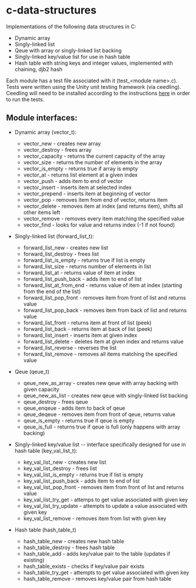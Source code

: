 # c-data-structures
Implementations of the following data structures in C:
  - Dynamic array
  - Singly-linked list
  - Qeue with array or singly-linked list backing
  - Singly-linked key/value list for use in hash table
  - Hash table with string keys and integer values, implemented with chaining, djb2 hash

Each module has a test file associated with it (test_\<module name\>.c). Tests were written using the Unity unit testing framework (via ceedling). Ceedling will need to be installed according to the instructions [here](https://github.com/ThrowTheSwitch/Ceedling) in order to run the tests.

## Module interfaces:
  - Dynamic array (vector_t):
    - vector_new - creates new array
    - vector_destroy - frees array
    - vector_capacity - returns the current capacity of the array
    - vector_size - returns the number of elements in the array
    - vector_is_empty - returns true if array is empty
    - vector_at - returns list element at a given index
    - vector_push - adds item to end of vector
    - vector_insert - inserts item at selected index
    - vector_prepend - inserts item at beginning of vector
    - vector_pop - removes item from end of vector, returns item
    - vector_delete - removes item at index (and returns item), shifts all other items left
    - vector_remove - removes every item matching the specified value
    - vector_find - looks for value and returns index (-1 if not found)
    
  - Singly-linked list (forward_list_t):
    - forward_list_new - creates new list
    - forward_list_destroy - frees list
    - forward_list_is_empty - returns true if list is empty
    - forward_list_size - returns number of elements in list
    - forward_list_at - returns value of item at index
    - forward_list_push_back - adds item to end of list
    - forward_list_at_from_end - returns value of item at index (starting from the end of the list)
    - forward_list_pop_front - removes item from front of list and returns value
    - forward_list_pop_back - removes item from back of list and returns value
    - forward_list_front - returns item at front of list (peek)
    - forward_list_back - returns item at back of list (peek)
    - forward_list_insert - inserts item at given index
    - forward_list_delete - deletes item at given index and returns value
    - forward_list_reverse - reverses the list
    - forward_list_remove - removes all items matching the specified value
    
  - Qeue (qeue_t)
    - qeue_new_as_array - creates new qeue with array backing with given capacity
    - qeue_new_as_list - creates new qeue with singly-linked list backing
    - qeue_destroy - frees qeue
    - qeue_enqeue - adds item to back of qeue
    - qeue_deqeue - removes item from front of qeue, returns value
    - qeue_is_empty - returns true if qeue is empty
    - qeue_is_full - returns true if qeue is full (only happens with array backing)
    
  - Singly-linked key/value list -- interface specifically designed for use in hash table (key_val_list_t):
    - key_val_list_new - creates new list
    - key_val_list_destroy - frees list
    - key_val_list_is_empty - returns true if list is empty
    - key_val_list_push_back - adds item to end of list
    - key_val_list_pop_front - removes item from front of list and returns value
    - key_val_list_try_get - attemps to get value associated with given key
    - key_val_list_try_update - attempts to update a value associated with given key
    - key_val_list_remove - removes item from list with given key
    
  - Hash table (hash_table_t)
    - hash_table_new - creates new hash table
    - hash_table_destroy - frees hash table
    - hash_table_add - adds key/value pair to the table (updates if existing)
    - hash_table_exists - checks if key/value pair exists
    - hash_table_try_get - attempts to get value associated with given key
    - hash_table_remove - removes key/value pair from hash table
